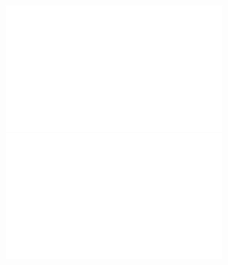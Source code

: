 ![](https://raw.githubusercontent.com/peytonblake/github-stats/master/generated/languages.svg#gh-dark-mode-only)
![](https://raw.githubusercontent.com/peytonblake/github-stats/master/generated/overview.svg#gh-dark-mode-only)
